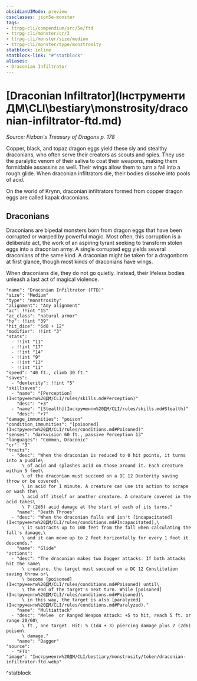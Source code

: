 ```yaml
---
obsidianUIMode: preview
cssclasses: json5e-monster
tags:
- ttrpg-cli/compendium/src/5e/ftd
- ttrpg-cli/monster/cr/3
- ttrpg-cli/monster/size/medium
- ttrpg-cli/monster/type/monstrosity
statblock: inline
statblock-link: "#^statblock"
aliases:
- Draconian Infiltrator
---
```

# [Draconian Infiltrator](Інструменти ДМ\CLI\bestiary\monstrosity/draconian-infiltrator-ftd.md)
*Source: Fizban's Treasury of Dragons p. 178*  

Copper, black, and topaz dragon eggs yield these sly and stealthy draconians, who often serve their creators as scouts and spies. They use the paralytic venom of their saliva to coat their weapons, making them formidable assassins as well. Their wings allow them to turn a fall into a rough glide. When draconian infiltrators die, their bodies dissolve into pools of acid.

On the world of Krynn, draconian infiltrators formed from copper dragon eggs are called kapak draconians.

## Draconians

Draconians are bipedal monsters born from dragon eggs that have been corrupted or warped by powerful magic. Most often, this corruption is a deliberate act, the work of an aspiring tyrant seeking to transform stolen eggs into a draconian army. A single corrupted egg yields several draconians of the same kind. A draconian might be taken for a dragonborn at first glance, though most kinds of draconians have wings.

When draconians die, they do not go quietly. Instead, their lifeless bodies unleash a last act of magical violence.

```statblock
"name": "Draconian Infiltrator (FTD)"
"size": "Medium"
"type": "monstrosity"
"alignment": "Any alignment"
"ac": !!int "15"
"ac_class": "natural armor"
"hp": !!int "39"
"hit_dice": "6d8 + 12"
"modifier": !!int "3"
"stats":
  - !!int "11"
  - !!int "17"
  - !!int "14"
  - !!int "9"
  - !!int "13"
  - !!int "11"
"speed": "40 ft., climb 30 ft."
"saves":
  - "dexterity": !!int "5"
"skillsaves":
  - "name": "[Perception](Інструменти%20ДМ/CLI/rules/skills.md#Perception)"
    "desc": "+3"
  - "name": "[Stealth](Інструменти%20ДМ/CLI/rules/skills.md#Stealth)"
    "desc": "+7"
"damage_immunities": "poison"
"condition_immunities": "[poisoned](Інструменти%20ДМ/CLI/rules/conditions.md#Poisoned)"
"senses": "darkvision 60 ft., passive Perception 13"
"languages": "Common, Draconic"
"cr": "3"
"traits":
  - "desc": "When the draconian is reduced to 0 hit points, it turns into a puddle\
      \ of acid and splashes acid on those around it. Each creature within 5 feet\
      \ of the draconian must succeed on a DC 12 Dexterity saving throw or be covered\
      \ in acid for 1 minute. A creature can use its action to scrape or wash the\
      \ acid off itself or another creature. A creature covered in the acid takes\
      \ 7 (2d6) acid damage at the start of each of its turns."
    "name": "Death Throes"
  - "desc": "When the draconian falls and isn't [incapacitated](Інструменти%20ДМ/CLI/rules/conditions.md#Incapacitated),\
      \ it subtracts up to 100 feet from the fall when calculating the fall's damage,\
      \ and it can move up to 2 feet horizontally for every 1 foot it descends."
    "name": "Glide"
"actions":
  - "desc": "The draconian makes two Dagger attacks. If both attacks hit the same\
      \ creature, the target must succeed on a DC 12 Constitution saving throw or\
      \ become [poisoned](Інструменти%20ДМ/CLI/rules/conditions.md#Poisoned) until\
      \ the end of the target's next turn. While [poisoned](Інструменти%20ДМ/CLI/rules/conditions.md#Poisoned)\
      \ in this way, the target is also [paralyzed](Інструменти%20ДМ/CLI/rules/conditions.md#Paralyzed)."
    "name": "Multiattack"
  - "desc": "Melee  or Ranged Weapon Attack: +5 to hit, reach 5 ft. or range 20/60\
      \ ft., one target. Hit: 5 (1d4 + 3) piercing damage plus 7 (2d6) poison\
      \ damage."
    "name": "Dagger"
"source":
  - "FTD"
"image": "Інструменти%20ДМ/CLI/bestiary/monstrosity/token/draconian-infiltrator-ftd.webp"
```
^statblock